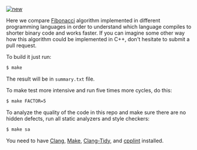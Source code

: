 [![new](https://github.com/yegor256/fibonacci/actions/workflows/make.yml/badge.svg)](https://github.com/yegor256/fibonacci/actions/workflows/make.yml)

Here we compare [Fibonacci](https://en.wikipedia.org/wiki/Fibonacci_number) 
algorithm implemented in
different programming languages in order to understand
which language compiles to shorter binary code and 
works faster. If you can imagine some other way how this algorithm
could be implemented in C++, don't hesitate to submit a pull request.

To build it just run:

```bash
$ make
```

The result will be in `summary.txt` file.

To make test more intensive and run five times more cycles, do this:

```bash
$ make FACTOR=5
```

To analyze the quality of the code in this repo and make sure
there are no hidden defects, run all static analyzers and style checkers:

```bash
$ make sa
```

You need to have [Clang](https://clang.llvm.org),
[Make](https://www.gnu.org/software/make/),
[Clang-Tidy](https://clang.llvm.org/extra/clang-tidy/),
and [cpplint](https://github.com/cpplint/cpplint) installed.
